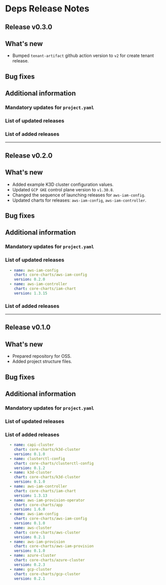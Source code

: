 # Deps Release Notes

## Release v0.3.0

## What's new
- Bumped `tenant-artifact` github action version to `v2` for create tenant release.

## Bug fixes

## Additional information

### Mandatory updates for `project.yaml`

### List of updated releases

### List of added releases

---

## Release v0.2.0

## What's new
- Added example K3D cluster configuration values.
- Updated `GCP GKE` control plane version to `v1.30.8`.
- Changed the sequence of launching releases for `aws-iam-config`.
- Updated charts for releases: `aws-iam-config`, `aws-iam-controller`.

## Bug fixes

## Additional information

### Mandatory updates for `project.yaml`

### List of updated releases
```yaml
  - name: aws-iam-config
    chart: core-charts/aws-iam-config
    version: 0.2.0
  - name: aws-iam-controller
    chart: core-charts/iam-chart
    version: 1.3.15
```

### List of added releases

---

## Release v0.1.0

## What's new
- Prepared repository for OSS.
- Added project structure files.

## Bug fixes

## Additional information

### Mandatory updates for `project.yaml`

### List of updated releases

### List of added releases
```yaml
  - name: capi-cluster
    chart: core-charts/k3d-cluster
    version: 0.1.0
  - name: clusterctl-config
    chart: core-charts/clusterctl-config
    version: 0.1.2
  - name: k3d-cluster
    chart: core-charts/k3d-cluster
    version: 0.1.0
  - name: aws-iam-controller
    chart: core-charts/iam-chart
    version: 1.3.13
  - name: aws-iam-provision-operator
    chart: core-charts/app
    version: 1.6.0
  - name: aws-iam-config
    chart: core-charts/aws-iam-config
    version: 0.1.0
  - name: aws-cluster
    chart: core-charts/aws-cluster
    version: 0.2.1
  - name: aws-iam-provision
    chart: core-charts/aws-iam-provision
    version: 0.1.0
  - name: azure-cluster
    chart: core-charts/azure-cluster
    version: 0.2.3
  - name: gcp-cluster
    chart: core-charts/gcp-cluster
    version: 0.2.1
```